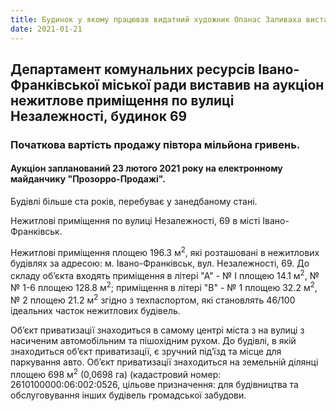 ```yaml
---
title: Будинок у якому працював видатний художник Опанас Заливаха виставлено на аукціон
date: 2021-01-21
---
```


## Департамент комунальних ресурсів Івано-Франківської міської ради виставив на аукціон нежитлове приміщення по вулиці Незалежності, будинок 69

### Початкова вартість продажу півтора мільйона гривень.

#### Аукціон запланований 23 лютого 2021 року на електронному майданчику "Прозорро-Продажі".

Будівлі більше ста років, перебуває у занедбаному стані.

Нежитлові приміщення по вулиці Незалежності, 69 в місті Івано-Франківськ.

Нежитлові приміщення площею 196.3 м<sup>2</sup>, які розташовані в нежитлових будівлях за адресою: м. Івано-Франківськ, вул. Незалежності, 69. До складу об’єкта входять приміщення в літері "А" - № І площею 14.1 м<sup>2</sup>, №№ 1-6 площею 128.8 м<sup>2</sup>; приміщення в літері "В" - № 1 площею 32.2 м<sup>2</sup>, № 2 площею 21.2 м<sup>2</sup> згідно з техпаспортом, які становлять 46/100 ідеальних часток нежитлових будівель.

Об’єкт приватизації знаходиться в самому центрі міста з на вулиці з насиченим автомобільним та пішохідним рухом. До будівлі, в якій знаходиться об’єкт приватизації, є зручний під’їзд та місце для паркування авто. Об’єкт приватизації знаходиться на земельній ділянці площею 698 м<sup>2</sup> (0,0698 га)  (кадастровий номер: 2610100000:06:002:0526, цільове призначення: для будівництва та обслуговування інших будівель громадської забудови.
